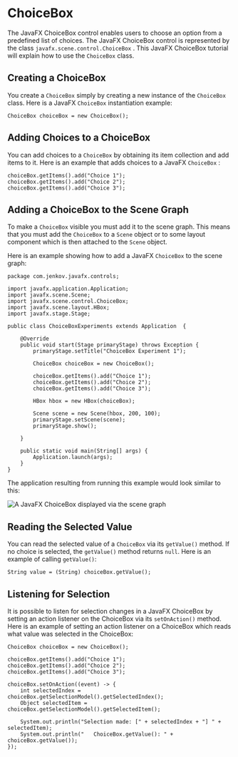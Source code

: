 # ChoiceBox

The JavaFX ChoiceBox control enables users to choose an option from a predefined list of choices. The JavaFX ChoiceBox control is represented by the class `javafx.scene.control.ChoiceBox` . This JavaFX ChoiceBox tutorial will explain how to use the `ChoiceBox` class.



## Creating a ChoiceBox

You create a `ChoiceBox` simply by creating a new instance of the `ChoiceBox` class. Here is a JavaFX `ChoiceBox` instantiation example:

```
ChoiceBox choiceBox = new ChoiceBox();
```



## Adding Choices to a ChoiceBox

You can add choices to a `ChoiceBox` by obtaining its item collection and add items to it. Here is an example that adds choices to a JavaFX `ChoiceBox` :

```
choiceBox.getItems().add("Choice 1");
choiceBox.getItems().add("Choice 2");
choiceBox.getItems().add("Choice 3");
```



## Adding a ChoiceBox to the Scene Graph

To make a `ChoiceBox` visible you must add it to the scene graph. This means that you must add the `ChoiceBox` to a `Scene` object or to some layout component which is then attached to the `Scene` object.

Here is an example showing how to add a JavaFX `ChoiceBox` to the scene graph:

```
package com.jenkov.javafx.controls;

import javafx.application.Application;
import javafx.scene.Scene;
import javafx.scene.control.ChoiceBox;
import javafx.scene.layout.HBox;
import javafx.stage.Stage;

public class ChoiceBoxExperiments extends Application  {

    @Override
    public void start(Stage primaryStage) throws Exception {
        primaryStage.setTitle("ChoiceBox Experiment 1");

        ChoiceBox choiceBox = new ChoiceBox();

        choiceBox.getItems().add("Choice 1");
        choiceBox.getItems().add("Choice 2");
        choiceBox.getItems().add("Choice 3");

        HBox hbox = new HBox(choiceBox);

        Scene scene = new Scene(hbox, 200, 100);
        primaryStage.setScene(scene);
        primaryStage.show();

    }

    public static void main(String[] args) {
        Application.launch(args);
    }
}
```

The application resulting from running this example would look similar to this:

![A JavaFX ChoiceBox displayed via the scene graph](http://tutorials.jenkov.com/images/java-javafx/javafx-choicebox-1.png)

## Reading the Selected Value

You can read the selected value of a `ChoiceBox` via its `getValue()` method. If no choice is selected, the `getValue()` method returns `null`. Here is an example of calling `getValue()`:

```
String value = (String) choiceBox.getValue();
```



## Listening for Selection

It is possible to listen for selection changes in a JavaFX ChoiceBox by setting an action listener on the ChoiceBox via its `setOnAction()` method. Here is an example of setting an action listener on a ChoiceBox which reads what value was selected in the ChoiceBox:

```
ChoiceBox choiceBox = new ChoiceBox();

choiceBox.getItems().add("Choice 1");
choiceBox.getItems().add("Choice 2");
choiceBox.getItems().add("Choice 3");

choiceBox.setOnAction((event) -> {
    int selectedIndex = choiceBox.getSelectionModel().getSelectedIndex();
    Object selectedItem = choiceBox.getSelectionModel().getSelectedItem();

    System.out.println("Selection made: [" + selectedIndex + "] " + selectedItem);
    System.out.println("   ChoiceBox.getValue(): " + choiceBox.getValue());
});
```
